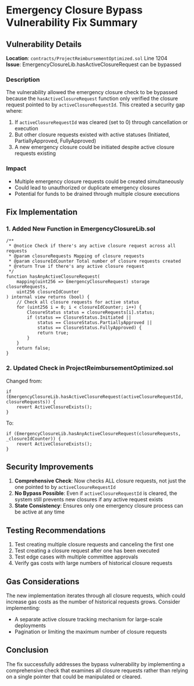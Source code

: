 # Emergency Closure Bypass Vulnerability Fix Summary

## Vulnerability Details

**Location**: `contracts/ProjectReimbursementOptimized.sol` Line 1204  
**Issue**: EmergencyClosureLib.hasActiveClosureRequest can be bypassed

### Description
The vulnerability allowed the emergency closure check to be bypassed because the `hasActiveClosureRequest` function only verified the closure request pointed to by `activeClosureRequestId`. This created a security gap where:

1. If `activeClosureRequestId` was cleared (set to 0) through cancellation or execution
2. But other closure requests existed with active statuses (Initiated, PartiallyApproved, FullyApproved)
3. A new emergency closure could be initiated despite active closure requests existing

### Impact
- Multiple emergency closure requests could be created simultaneously
- Could lead to unauthorized or duplicate emergency closures
- Potential for funds to be drained through multiple closure executions

## Fix Implementation

### 1. Added New Function in EmergencyClosureLib.sol
```solidity
/**
 * @notice Check if there's any active closure request across all requests
 * @param closureRequests Mapping of closure requests
 * @param closureIdCounter Total number of closure requests created
 * @return True if there's any active closure request
 */
function hasAnyActiveClosureRequest(
    mapping(uint256 => EmergencyClosureRequest) storage closureRequests,
    uint256 closureIdCounter
) internal view returns (bool) {
    // Check all closure requests for active status
    for (uint256 i = 0; i < closureIdCounter; i++) {
        ClosureStatus status = closureRequests[i].status;
        if (status == ClosureStatus.Initiated || 
            status == ClosureStatus.PartiallyApproved ||
            status == ClosureStatus.FullyApproved) {
            return true;
        }
    }
    return false;
}
```

### 2. Updated Check in ProjectReimbursementOptimized.sol
Changed from:
```solidity
if (EmergencyClosureLib.hasActiveClosureRequest(activeClosureRequestId, closureRequests)) {
    revert ActiveClosureExists();
}
```

To:
```solidity
if (EmergencyClosureLib.hasAnyActiveClosureRequest(closureRequests, _closureIdCounter)) {
    revert ActiveClosureExists();
}
```

## Security Improvements

1. **Comprehensive Check**: Now checks ALL closure requests, not just the one pointed to by `activeClosureRequestId`
2. **No Bypass Possible**: Even if `activeClosureRequestId` is cleared, the system still prevents new closures if any active request exists
3. **State Consistency**: Ensures only one emergency closure process can be active at any time

## Testing Recommendations

1. Test creating multiple closure requests and canceling the first one
2. Test creating a closure request after one has been executed
3. Test edge cases with multiple committee approvals
4. Verify gas costs with large numbers of historical closure requests

## Gas Considerations

The new implementation iterates through all closure requests, which could increase gas costs as the number of historical requests grows. Consider implementing:
- A separate active closure tracking mechanism for large-scale deployments
- Pagination or limiting the maximum number of closure requests

## Conclusion

The fix successfully addresses the bypass vulnerability by implementing a comprehensive check that examines all closure requests rather than relying on a single pointer that could be manipulated or cleared.

